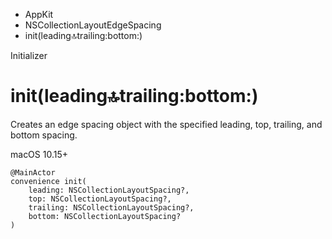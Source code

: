 

- AppKit
- NSCollectionLayoutEdgeSpacing
-  init(leading:top:trailing:bottom:) 

Initializer

# init(leading:top:trailing:bottom:)

Creates an edge spacing object with the specified leading, top, trailing, and bottom spacing.

macOS 10.15+

``` source
@MainActor
convenience init(
    leading: NSCollectionLayoutSpacing?,
    top: NSCollectionLayoutSpacing?,
    trailing: NSCollectionLayoutSpacing?,
    bottom: NSCollectionLayoutSpacing?
)
```

